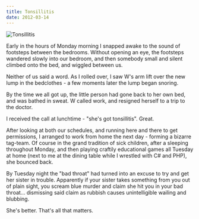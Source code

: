 ```yaml
---
title: Tonsillitis
date: 2012-03-14
---
```


![Tonsillitis](https://source.unsplash.com/gp8BLyaTaA0/1600x900)

Early in the hours of Monday morning I snapped awake to the sound of footsteps between the bedrooms. Without opening an eye, the footsteps wandered slowly into our bedroom, and then somebody small and silent climbed onto the bed, and wiggled between us.

Neither of us said a word. As I rolled over, I saw W's arm lift over the new lump in the bedclothes - a few moments later the lump began snoring.

By the time we all got up, the little person had gone back to her own bed, and was bathed in sweat. W called work, and resigned herself to a trip to the doctor.

I received the call at lunchtime - "she's got tonsillitis". Great.

After looking at both our schedules, and running here and there to get permissions, I arranged to work from home the next day - forming a bizarre tag-team. Of course in the grand tradition of sick children, after a sleeping throughout Monday, and then playing craftily educational games all Tuesday at home (next to me at the dining table while I wrestled with C# and PHP), she bounced back.

By Tuesday night the "bad throat" had turned into an excuse to try and get her sister in trouble. Apparently if your sister takes something from you out of plain sight, you scream blue murder and claim she hit you in your bad throat... dismissing said claim as rubbish causes unintelligible wailing and blubbing.

She's better. That's all that matters.
